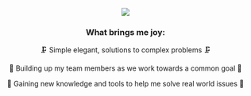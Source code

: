 
<p align="center">
  <a href="https://skillicons.dev">
    <img src="https://skillicons.dev/icons?i=ts,js,py,react,redux,html,css,tailwind,aws,postgres,sqlite,express,sequelize,nodejs,flask,docker,github&perline=6" />
  </a>
</p>
<h3 align="center">
	What brings me joy:
</h3>
<p align="center">
	🗜️ Simple elegant, solutions to complex problems 🗜️
</p>
<p align="center">
	🤗 Building up my team members as we work towards a common goal 🤗
</p>
<p align="center">
	🧩 Gaining new knowledge and tools to help me solve real world issues 🧩
</p>




<!--
**jgoldenberg29/jgoldenberg29** is a ✨ _special_ ✨ repository because its `README.md` (this file) appears on your GitHub profile.

Here are some ideas to get you started:

- 🔭 I’m currently working on ...
- 🌱 I’m currently learning ...
- 👯 I’m looking to collaborate on ...
- 🤔 I’m looking for help with ...
- 💬 Ask me about ...
- 📫 How to reach me: ...
- 😄 Pronouns: ...
- ⚡ Fun fact: ...
-->
